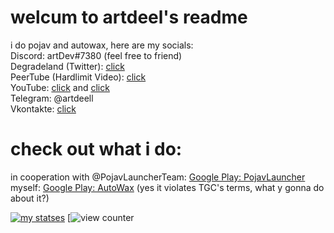 # welcum to artdeel's readme

i do pojav and autowax, here are my socials:  
Discord: artDev#7380 (feel free to friend)  
Degradeland (Twitter): [click](https://twitter.com/_artdeell)  
PeerTube (Hardlimit Video): [click](https://video.hardlimit.com/c/artdev/)  
YouTube: [click](https://www.youtube.com/channel/UC7M0NqlIVcYU2Vr1vYyr0QQ) and [click](https://www.youtube.com/channel/UCkAJqO_fb-ahaaX6gYxxjFg)  
Telegram: @artdeell  
Vkontakte: [click](https://vk.com/artdeell)

# check out what i do:  
in cooperation with @PojavLauncherTeam: [Google Play: PojavLauncher](https://play.google.com/store/apps/details?id=net.kdt.pojavlaunch)  
myself: [Google Play: AutoWax](https://play.google.com/store/apps/details?id=git.artdeell.autowax) (yes it violates TGC's terms, what y gonna do about it?)  

[![my statses](https://github-readme-stats.vercel.app/api?username=artdeell)](https://github.com/anuraghazra/github-readme-stats)
[![view counter](https://komarev.com/ghpvc/?username=artdeell&label=Views&color=28c6c5&style=flat-square)
